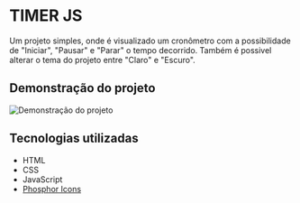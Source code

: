 # TIMER JS

Um projeto simples, onde é visualizado um cronômetro com a possibilidade de "Iniciar", "Pausar" e "Parar" o tempo decorrido. Também é possivel alterar o tema do projeto entre "Claro" e "Escuro".

## Demonstração do projeto

![Demonstração do projeto](https://media.giphy.com/media/QnpbdfYfeN89fXJYRM/giphy.gif)

## Tecnologias utilizadas

- HTML
- CSS
- JavaScript
- [Phosphor Icons](https://phosphoricons.com/)
